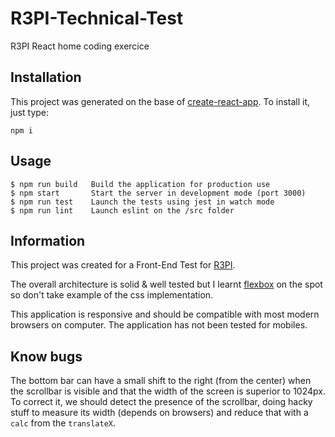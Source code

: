 # R3PI-Technical-Test
R3PI React home coding exercice

## Installation

This project was generated on the base of [create-react-app](https://github.com/facebookincubator/create-react-app). To install it, just type:

```
npm i
```

## Usage

```
$ npm run build   Build the application for production use
$ npm start       Start the server in development mode (port 3000)
$ npm run test    Launch the tests using jest in watch mode
$ npm run lint    Launch eslint on the /src folder
```

## Information

This project was created for a Front-End Test for [R3PI](https://r3pi.io/).

The overall architecture is solid & well tested but I learnt [flexbox](https://developer.mozilla.org/en-US/docs/Web/CSS/CSS_Flexible_Box_Layout/Using_CSS_flexible_boxes) on the spot so don't take example of the css implementation.

This application is responsive and should be compatible with most modern browsers on computer.
The application has not been tested for mobiles.

## Know bugs

The bottom bar can have a small shift to the right (from the center) when the scrollbar is visible and that the width of the screen is superior to 1024px.
To correct it, we should detect the presence of the scrollbar, doing hacky stuff to measure its width (depends on browsers) and reduce that with a `calc` from the `translateX`.